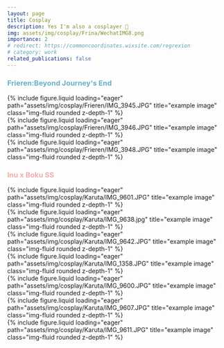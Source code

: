 ```yaml
---
layout: page
title: Cosplay
description: Yes I'm also a cosplayer 🎉
img: assets/img/cosplay/Frina/WechatIMG8.png
importance: 2
# redirect: https://commoncoordinates.wixsite.com/regrexion
# category: work
related_publications: false
---
```


<div class="caption">
    <h3 style="color:rgb(103, 177, 199);">Frieren:Beyond Journey's End</h3>
</div>
<div class="row">
    <div class="col-sm mt-3 mt-md-0">
        {% include figure.liquid loading="eager" path="assets/img/cosplay/Frieren/IMG_3945.JPG" title="example image" class="img-fluid rounded z-depth-1" %}
    </div>
    <div class="col-sm mt-3 mt-md-0">
        {% include figure.liquid loading="eager" path="assets/img/cosplay/Frieren/IMG_3946.JPG" title="example image" class="img-fluid rounded z-depth-1" %}
    </div>
    <div class="col-sm mt-3 mt-md-0">
        {% include figure.liquid loading="eager" path="assets/img/cosplay/Frieren/IMG_3948.JPG" title="example image" class="img-fluid rounded z-depth-1" %}
    </div>
</div>

<div class="caption">
    <h3 style="color:rgb(241, 173, 171);">Inu x Boku SS</h3>
</div>
<div class="row">
    <div class="col-sm mt-3 mt-md-0">
        {% include figure.liquid loading="eager" path="assets/img/cosplay/Karuta/IMG_9601.JPG" title="example image" class="img-fluid rounded z-depth-1" %}
    </div>
    <div class="col-sm mt-3 mt-md-0">
        {% include figure.liquid loading="eager" path="assets/img/cosplay/Karuta/IMG_9638.jpg" title="example image" class="img-fluid rounded z-depth-1" %}
    </div>
    <div class="col-sm mt-3 mt-md-0">
        {% include figure.liquid loading="eager" path="assets/img/cosplay/Karuta/IMG_9642.JPG" title="example image" class="img-fluid rounded z-depth-1" %}
    </div>
</div>
<div class="row">
    <div class="col-sm mt-3 mt-md-0">
        {% include figure.liquid loading="eager" path="assets/img/cosplay/Karuta/IMG_1358.JPG" title="example image" class="img-fluid rounded z-depth-1" %}
    </div>
</div>
<div class="row">
    <div class="col-sm mt-3 mt-md-0">
        {% include figure.liquid loading="eager" path="assets/img/cosplay/Karuta/IMG_9600.JPG" title="example image" class="img-fluid rounded z-depth-1" %}
    </div>
    <div class="col-sm mt-3 mt-md-0">
        {% include figure.liquid loading="eager" path="assets/img/cosplay/Karuta/IMG_9607.JPG" title="example image" class="img-fluid rounded z-depth-1" %}
    </div>
    <div class="col-sm mt-3 mt-md-0">
        {% include figure.liquid loading="eager" path="assets/img/cosplay/Karuta/IMG_9611.JPG" title="example image" class="img-fluid rounded z-depth-1" %}
    </div>
</div>